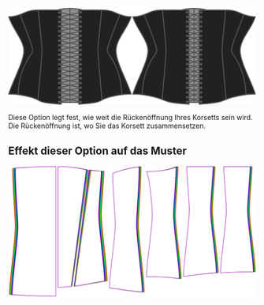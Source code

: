 ![Die Back-Öffnungs-Option auf Kathrin](./backopening.svg)

Diese Option legt fest, wie weit die Rückenöffnung Ihres Korsetts sein wird. Die Rückenöffnung ist, wo Sie das Korsett zusammensetzen.


## Effekt dieser Option auf das Muster
![Dieses Bild zeigt den Effekt dieser Option, indem es mehrere Varianten überlagert, die einen anderen Wert für diese Option haben](cathrin_backopening_sample.svg "Effekt dieser Option auf das Muster")